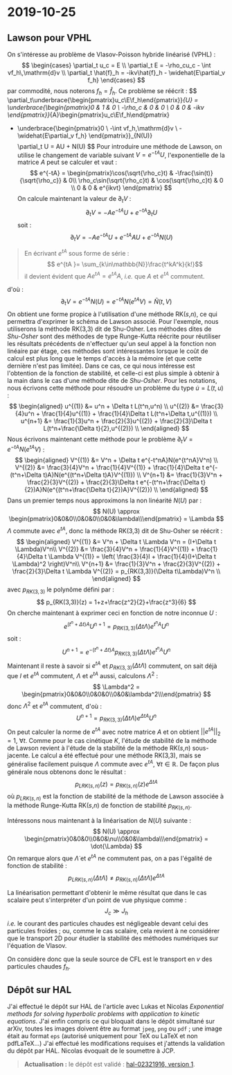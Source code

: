 # 2019-10-25

## Lawson pour VPHL

On s'intéresse au problème de Vlasov-Poisson hybride linéarisé (VPHL) :
$$
  \begin{cases}
    \partial_t u_c = E \\
    \partial_t E = -\rho_cu_c - \int vf_h\,\mathrm{d}v \\
    \partial_t \hat{f}_h = -ikv\hat{f}_h - \widehat{E\partial_v f_h}
  \end{cases}
$$
par commodité, nous noterons $f_h = \hat{f}_h$. Ce problème se réécrit :
$$
  \partial_t\underbrace{\begin{pmatrix}u_c\\E\\f_h\end{pmatrix}}_{U}
  = \underbrace{\begin{pmatrix}0 & 1 & 0 \\ -\rho_c & 0 & 0 \\ 0 & 0 & -ikv \end{pmatrix}}_{A}\begin{pmatrix}u_c\\E\\f_h\end{pmatrix}
  + \underbrace{\begin{pmatrix}0 \\ -\int vf_h\,\mathrm{d}v \\ -\widehat{E\partial_v f_h} \end{pmatrix}}_{N(U)}
$$
$$
  \partial_t U = AU + N(U)
$$
Pour introduire une méthode de Lawson, on utilise le changement de variable suivant $V=e^{-tA}U$, l'exponentielle de la matrice $A$ peut se calculer et vaut :
$$
  e^{-tA} = \begin{pmatrix}\cos(\sqrt{\rho_c}t) & -\frac{\sin(t)}{\sqrt{\rho_c}} & 0\\ \rho_c\sin(\sqrt{\rho_c}t) & \cos(\sqrt{\rho_c}t) & 0 \\ 0 & 0 & e^{ikvt} \end{pmatrix}
$$
On calcule maintenant la valeur de $\partial_t V$ :
$$
  \partial_t V = -Ae^{-tA}U + e^{-tA}\partial_t U
$$
soit :
$$
  \partial_t V = -Ae^{-tA}U + e^{-tA}AU + e^{-tA}N(U)
$$

> En écrivant $e^{tA}$ sous forme de série :
> $$ e^{tA }= \sum_{k\in\mathbb{N}}\frac{t^kA^k}{k!}$$
> il devient évident que $Ae^{tA} = e^{tA}A$, *i.e.* que $A$ et $e^{tA}$ commutent.

d'où :
$$
  \partial_t V = e^{-tA}N(U) = e^{-tA}N(e^{tA}V) = \tilde{N}(t,V)
$$
On obtient une forme propice à l'utilisation d'une méthode RK($s$,$n$), ce qui permettra d'exprimer le schéma de Lawson associé. Pour l'exemple, nous utiliserons la méthode RK($3$,$3$) dit de Shu-Osher. Les méthodes dites de *Shu-Osher* sont des méthodes de type Runge-Kutta réécrite pour réutiliser les résultats précédents de n'effectuer qu'un seul appel à la fonction non linéaire par étage, ces méthodes sont intéressantes lorsque le coût de calcul est plus long que le temps d'accès à la mémoire (et que cette dernière n'est pas limitée). Dans ce cas, ce qui nous intéresse est l'obtention de la fonction de stabilité, et celle-ci est plus simple à obtenir à la main dans le cas d'une méthode dite de *Shu-Osher*. Pour les notations, nous écrivons cette méthode pour résoudre un problème du type $\dot{u} = L(t,u)$ :
$$
  \begin{aligned}
    u^{(1)} &= u^n + \Delta t L(t^n,u^n) \\
    u^{(2)} &= \frac{3}{4}u^n + \frac{1}{4}u^{(1)} + \frac{1}{4}\Delta t L(t^n+\Delta t,u^{(1)}) \\
    u^{n+1} &= \frac{1}{3}u^n + \frac{2}{3}u^{(2)} + \frac{2}{3}\Delta t L(t^n+\frac{\Delta t}{2},u^{(2)}) \\
  \end{aligned}
$$
Nous écrivons maintenant cette méthode pour le problème $\partial_t V = e^{-tA}N(e^{tA}V)$ :
$$
  \begin{aligned}
    V^{(1)} &= V^n + \Delta t e^{-t^nA}N(e^{t^nA}V^n) \\
    V^{(2)} &= \frac{3}{4}V^n + \frac{1}{4}V^{(1)} + \frac{1}{4}\Delta t e^{-(t^n+\Delta t)A}N(e^{(t^n+\Delta t)A}V^{(1)}) \\
    V^{n+1} &= \frac{1}{3}V^n + \frac{2}{3}V^{(2)} + \frac{2}{3}\Delta t e^{-(t^n+\frac{\Delta t}{2})A}N(e^{(t^n+\frac{\Delta t}{2})A}V^{(2)}) \\
  \end{aligned}
$$
Dans un premier temps nous approximons la non linéarité $N(U)$ par :
$$
  N(U) \approx \begin{pmatrix}0&0&0\\0&0&0\\0&0&\lambda\\\end{pmatrix} = \Lambda
$$
$\Lambda$ commute avec $e^{tA}$, donc la méthode RK($3$,$3$) dit de Shu-Osher se réécrit :
$$
  \begin{aligned}
    V^{(1)} &= V^n + \Delta t \Lambda V^n = (I+\Delta t \Lambda)V^n\\
    V^{(2)} &= \frac{3}{4}V^n + \frac{1}{4}V^{(1)} + \frac{1}{4}\Delta t \Lambda V^{(1)} = \left( \frac{3}{4}I + \frac{1}{4}(I+\Delta t \Lambda)^2 \right)V^n\\
    V^{n+1} &= \frac{1}{3}V^n + \frac{2}{3}V^{(2)} + \frac{2}{3}\Delta t \Lambda V^{(2)} = p_{RK(3,3)}(\Delta t\Lambda)V^n \\
  \end{aligned}
$$
avec $p_{RK(3,3)}$ le polynôme défini par :
$$
  p_{RK(3,3)}(z) = 1+z+\frac{z^2}{2}+\frac{z^3}{6}
$$
On cherche maintenant à exprimer ceci en fonction de notre inconnue $U$ :
$$
  e^{(t^n+\Delta t)A}U^{n+1} = p_{RK(3,3)}(\Delta t\Lambda)e^{t^nA}U^n
$$
soit :
$$
  U^{n+1} = e^{-(t^n+\Delta t)A}p_{RK(3,3)}(\Delta t\Lambda)e^{t^nA}U^n
$$
Maintenant il reste à savoir si $e^{tA}$ et $p_{RK(3,3)}(\Delta t\Lambda)$ commutent, on sait déjà que $I$ et $e^{tA}$ commutent, $\Lambda$ et $e^{tA}$ aussi, calculons $\Lambda^2$ :
$$
  \Lambda^2 = \begin{pmatrix}0&0&0\\0&0&0\\0&0&\lambda^2\\\end{pmatrix}
$$
donc $\Lambda^2$ et $e^{tA}$ commutent, d'où :
$$
  U^{n+1} = p_{RK(3,3)}(\Delta t\Lambda)e^{\Delta tA}U^n
$$
On peut calculer la norme de $e^{tA}$ avec notre matrice $A$ et on obtient $\left|\left|e^{tA}\right|\right|_2 = 1$, $\forall t$. Comme pour le cas cinétique *K*, l'étude de stabilité de la méthode de Lawson revient à l'étude de la stabilité de la méthode RK($s$,$n$) sous-jacente. Le calcul a été effectué pour une méthode RK($3$,$3$), mais se généralise facilement puisque $\Lambda$ commute avec $e^{tA}$, $\forall t\in\mathbb{R}$. De façon plus générale nous obtenons donc le résultat :
$$
  p_{LRK(s,n)}(z) = p_{RK(s,n)}(z)e^{\Delta tA}
$$
où $p_{LRK(s,n)}$ est la fonction de stabilité de la méthode de Lawson associée à la méthode Runge-Kutta RK($s$,$n$) de fonction de stabilité $p_{RK(s,n)}$.

Intéressons nous maintenant à la linéarisation de $N(U)$ suivante :
$$
  N(U) \approx \begin{pmatrix}0&0&0\\0&0&\nu\\0&0&\lambda\\\end{pmatrix} = \dot{\Lambda}
$$
On remarque alors que $\dot{\Lambda}$ et $e^{tA}$ ne commutent pas, on a pas l'égalité de fonction de stabilité :
$$
  p_{LRK(s,n)}(\Delta t\dot{\Lambda}) \neq p_{RK(s,n)}(\Delta t\dot{\Lambda})e^{\Delta tA}
$$

La linéarisation permettant d'obtenir le même résultat que dans le cas scalaire peut s'interpréter d'un point de vue physique comme :
$$
  J_c \gg J_h
$$
*i.e.* le courant des particules chaudes est négligeable devant celui des particules froides ; ou, comme le cas scalaire, cela revient à ne considérer que le transport 2D pour étudier la stabilité des méthodes numériques sur l'équation de Vlasov.

On considère donc que la seule source de CFL est le transport en $v$ des particules chaudes $f_h$.

## Dépôt sur HAL

J'ai effectué le dépôt sur HAL de l'article avec Lukas et Nicolas *Exponential methods for solving hyperbolic problems with application to kinetic equations*. J'ai enfin compris ce qui bloquait dans le dépôt simultané sur arXiv, toutes les images doivent être au format `jpeg`, `png` ou `pdf` ; une image était au format `eps` (autorisé uniquement pour TeX ou LaTeX et non pdfLaTeX...) J'ai effectué les modifications requises et j'attends la validation du dépôt par HAL. Nicolas évoquait de le soumettre à JCP.

> **Actualisation :** le dépôt est validé : [hal-02321916, version 1](https://hal.archives-ouvertes.fr/hal-02321916v1).
